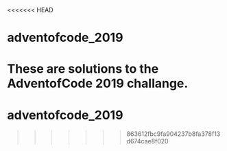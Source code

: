 <<<<<<< HEAD
# adventofcode_2019

These are solutions to the AdventofCode 2019 challange.
=======
# adventofcode_2019
>>>>>>> 863612fbc9fa904237b8fa378f13d674cae8f020
